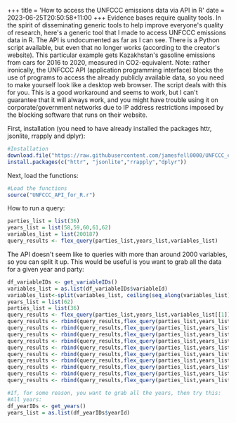 +++
title = 'How to access the UNFCCC emissions data via API in R'
date = 2023-06-25T20:50:58+11:00
+++
Evidence bases require quality tools. In the spirit of disseminating generic tools to help improve everyone's quality of research, here's a generic tool that I made to access UNFCCC emissions data in R. The API is undocumented as far as I can see. There is a Python script available, but even that no longer works (according to the creator's website). This particular example gets Kazakhstan's gasoline emissions from cars for 2016 to 2020, measured in CO2-equivalent. Note: rather ironically, the UNFCCC API (application programming interface) blocks the use of programs to access the already publicly available data, so you need to make yourself look like a desktop web browser. The script deals with this for you. This is a good workaround and seems to work, but I can't guarantee that it will always work, and you might have trouble using it on corporate/government networks due to IP address restrictions imposed by the blocking software that runs on their website.

First, installation (you need to have already installed the packages httr, jsonlite, rrapply and dplyr):
```R
#Installation
download.file("https://raw.githubusercontent.com/jamesfell0000/UNFCCC_emissions_API/main/UNFCCC_API_for_R.r", "UNFCCC_API_for_R.r",cacheOK = FALSE)
install.packages(c("httr", "jsonlite","rrapply","dplyr"))
```

Next, load the functions:
```R
#Load the functions
source("UNFCCC_API_for_R.r")
```

How to run a query:
```R
parties_list = list(36)
years_list = list(58,59,60,61,62)
variables_list = list(200187)
query_results <- flex_query(parties_list,years_list,variables_list)
```

The API doesn't seem like to queries with more than around 2000 variables, so you can split it up. This would be useful is you want to grab all the data for a given year and party:
```R
df_variableIDs <- get_variableIDs()
variables_list = as.list(df_variableIDs$variableId)
variables_list<-split(variables_list, ceiling(seq_along(variables_list)/2000))
years_list = list(62)
parties_list = list(36)
query_results <- flex_query(parties_list,years_list,variables_list[[1]])
query_results <- rbind(query_results,flex_query(parties_list,years_list,variables_list[[2]]))
query_results <- rbind(query_results,flex_query(parties_list,years_list,variables_list[[3]]))
query_results <- rbind(query_results,flex_query(parties_list,years_list,variables_list[[4]]))
query_results <- rbind(query_results,flex_query(parties_list,years_list,variables_list[[5]]))
query_results <- rbind(query_results,flex_query(parties_list,years_list,variables_list[[6]]))
query_results <- rbind(query_results,flex_query(parties_list,years_list,variables_list[[7]]))
query_results <- rbind(query_results,flex_query(parties_list,years_list,variables_list[[8]]))
query_results <- rbind(query_results,flex_query(parties_list,years_list,variables_list[[9]]))
query_results <- rbind(query_results,flex_query(parties_list,years_list,variables_list[[10]]))
query_results <- rbind(query_results,flex_query(parties_list,years_list,variables_list[[11]]))

#If, for some reason, you want to grab all the years, then try this:
#All years:
df_yearIDs <- get_years()
years_list = as.list(df_yearIDs$yearId)
```